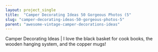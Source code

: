 ```yaml
---
layout: project_single
title:  "Camper Decorating Ideas 50 Gorgeous Photos (5"
slug: "camper-decorating-ideas-50-gorgeous-photos-5"
parent: "awesome-vintage-camper-decorations-ideas"
---
```

Camper Decorating Ideas | I love the black basket for cook books, the wooden hanging system, and the copper mugs!